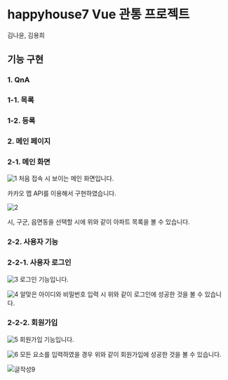 # happyhouse7 Vue 관통 프로젝트

김나윤, 김용희

## 기능 구현

### 1. QnA

### 1-1. 목록

### 1-2. 등록


### 2. 메인 페이지

### 2-1. 메인 화면
![1](/uploads/8c7f5056eff9ab03739c4030e353dff6/1.png)
처음 접속 시 보이는 메인 화면입니다.

카카오 맵 API를 이용해서 구현하였습니다.

![2](/uploads/2c0b450f1d8c4a7f946682efc8c020d9/2.png)

시, 구군, 읍면동을 선택할 시에 위와 같이 아파트 목록을 볼 수 있습니다.

### 2-2. 사용자 기능

### 2-2-1. 사용자 로그인
![3](/uploads/2753ce3f7c74d91ff8722050e29ab261/3.png)
로그인 기능입니다.

![4](/uploads/21b369d0a91e2c62c32a15708a635973/4.png)
알맞은 아이디와 비밀번호 입력 시 위와 같이 로그인에 성공한 것을 볼 수 있습니다.

### 2-2-2. 회원가입 
![5](/uploads/b4715a14280db10938057ff63bbf2649/5.png)
회원가입 기능입니다.

![6](/uploads/9c69dd0c4e8a149392bedff9c070a760/6.png)
모든 요소를 입력하였을 경우 위와 같이 회원가입에 성공한 것을 볼 수 있습니다.


![글작성9](/uploads/9cc62a21d7705cc4af802650620321bc/글작성9.JPG)

